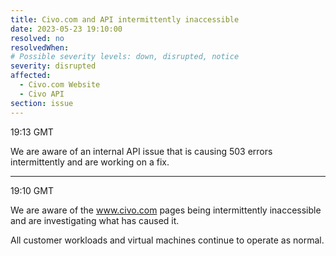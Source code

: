 ```yaml
---
title: Civo.com and API intermittently inaccessible
date: 2023-05-23 19:10:00
resolved: no
resolvedWhen:
# Possible severity levels: down, disrupted, notice
severity: disrupted
affected:
  - Civo.com Website
  - Civo API
section: issue
---
```


19:13 GMT

We are aware of an internal API issue that is causing 503 errors intermittently and are working on a fix.

---

19:10 GMT

We are aware of the www.civo.com pages being intermittently inaccessible and are investigating what has caused it.

All customer workloads and virtual machines continue to operate as normal. 
